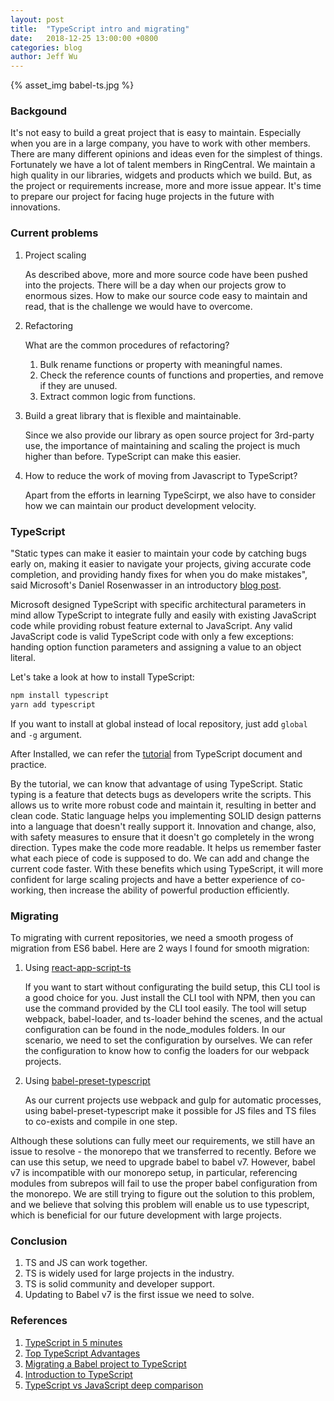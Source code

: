 ```yaml
---
layout: post
title:  "TypeScript intro and migrating"
date:   2018-12-25 13:00:00 +0800
categories: blog
author: Jeff Wu
---
```


{% asset_img babel-ts.jpg %}

### Backgound

It's not easy to build a great project that is easy to maintain. Especially when you are in a large company, you have to work with other members. There are many different opinions and ideas even for the simplest of things. Fortunately we have a lot of talent members in RingCentral. We maintain a high quality in our libraries, widgets and products which we build. But, as the project or requirements increase, more and more issue appear. It's time to prepare our project for facing huge projects in the future with innovations.


### Current problems

1. Project scaling

   As described above, more and more source code have been pushed into the projects. There will be a day when our projects grow to enormous sizes. How to make our source code easy to maintain and read, that is the challenge we would have to overcome.

2. Refactoring

   What are the common procedures of refactoring?

   1. Bulk rename functions or property with meaningful names.
   2. Check the reference counts of functions and properties, and remove if they are unused.
   3. Extract common logic from functions.

3. Build a great library that is flexible and maintainable.

   Since we also provide our library as open source project for 3rd-party use, the importance of maintaining and scaling the project is much higher than before. TypeScript can make this easier.

4. How to reduce the work of moving from Javascript to TypeScript?

   Apart from the efforts in learning TypeScirpt, we also have to consider how we can maintain our product development velocity.


### TypeScript

"Static types can make it easier to maintain your code by catching bugs early on, making it easier to navigate your projects, giving accurate code completion, and providing handy fixes for when you do make mistakes", said Microsoft's Daniel Rosenwasser in an introductory [blog post](https://blogs.msdn.microsoft.com/typescript/2017/08/31/announcing-typescript-2-5/).

Microsoft designed TypeScript with specific architectural parameters in mind allow TypeScript to integrate fully and easily with existing JavaScript code while providing robust feature external to JavaScript. Any valid JavaScript code is valid TypeScript code with only a few exceptions: handing option function parameters and assigning a value to an object literal.

Let's take a look at how to install TypeScript:

```bash
npm install typescript
yarn add typescript
```

If you want to install at global instead of local repository, just add `global` and `-g` argument.

After Installed, we can refer the [tutorial](https://www.typescriptlang.org/docs/handbook/typescript-in-5-minutes.html) from TypeScript document and practice.

By the tutorial, we can know that advantage of using TypeScript. Static typing is a feature that detects bugs as developers write the scripts. This allows us to write more robust code and maintain it, resulting in better and clean code. Static language helps you implementing SOLID design patterns into a language that doesn't really support it. Innovation and change, also, with safety measures to ensure that it doesn't go completely in the wrong direction. Types make the code more readable. It helps us remember faster what each piece of code is supposed to do. We can add and change the current code faster. With these benefits which using TypeScript, it will more confident for large scaling projects and have a better experience of co-working, then increase the ability of powerful production efficiently.


### Migrating

To migrating with current repositories, we need a smooth progess of migration from ES6 babel. Here are 2 ways I found for smooth migration:

1. Using [react-app-script-ts](https://github.com/wmonk/create-react-app)

   If you want to start without configurating the build setup, this CLI tool is a good choice for you. Just install the CLI tool with NPM, then you can use the command provided by the CLI tool easily. The tool will setup webpack, babel-loader, and ts-loader behind the scenes, and the actual configuration can be found in the node_modules folders. In our scenario, we need to set the configuration by ourselves. We can refer the configuration to know how to config the loaders for our webpack projects.

2. Using [babel-preset-typescript](https://babeljs.io/docs/en/babel-preset-typescript)

   As our current projects use webpack and gulp for automatic processes, using babel-preset-typescript make it possible for JS files and TS files to co-exists and compile in one step.

Although these solutions can fully meet our requirements, we still have an issue to resolve - the monorepo that we transferred to recently. Before we can use this setup, we need to upgrade babel to babel v7. However, babel v7 is incompatible with our monorepo setup, in particular, referencing modules from subrepos will fail to use the proper babel configuration from the monorepo. We are still trying to figure out the solution to this problem, and we believe that solving this problem will enable us to use typescript, which is beneficial for our future development with large projects.


### Conclusion

1. TS and JS can work together.
2. TS is widely used for large projects in the industry.
3. TS is solid community and developer support.
4. Updating to Babel v7 is the first issue we need to solve.


### References

1. [TypeScript in 5 minutes](https://www.typescriptlang.org/docs/handbook/typescript-in-5-minutes.html)
2. [Top TypeScript Advantages](https://apiumhub.com/tech-blog-barcelona/top-typescript-advantages/)
3. [Migrating a Babel project to TypeScript](https://medium.com/pleo/migrating-a-babel-project-to-typescript-af6cd0b451f4)
4. [Introduction to TypeScript](https://toddmotto.com/typescript-introduction)
5. [TypeScript vs JavaScript deep comparison](https://juejin.im/entry/5a52ed336fb9a01cbd586f9f)

